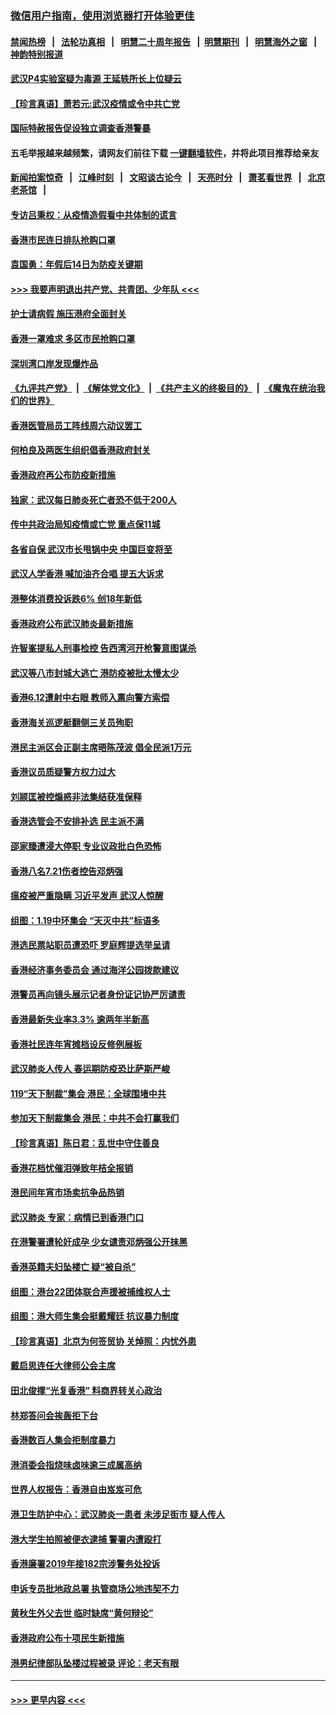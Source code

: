 ### [微信用户指南，使用浏览器打开体验更佳](https://github.com/gfw-breaker/banned-news1/blob/master/indexes/wechat-guide.md?t=0)
#### [禁闻热榜](热点新闻.md?t=0)  &nbsp;&nbsp;|&nbsp;&nbsp; [法轮功真相](https://github.com/gfw-breaker/truth/blob/master/README.md?t=0) &nbsp;&nbsp;|&nbsp;&nbsp; [明慧二十周年报告](https://github.com/gfw-breaker/mh-reports/blob/master/README.md?t=0) &nbsp;&nbsp;|&nbsp;&nbsp;[明慧期刊](https://github.com/gfw-breaker/mh-qikan) &nbsp;&nbsp;|&nbsp;&nbsp; [明慧海外之窗](https://github.com/gfw-breaker/mh-news/blob/master/README.md?t=0) &nbsp;&nbsp;|&nbsp;&nbsp; [神韵特别报道](https://github.com/gfw-breaker/mh-news/blob/master/shenyun.md?t=0)
#### [武汉P4实验室疑为毒源 王延轶所长上位疑云](../pages/nsc415/n11835543.md?t=02030601) 
#### [【珍言真语】萧若元:武汉疫情或令中共亡党](../pages/nsc415/n11829394.md?t=02030601) 
#### [国际特赦报告促设独立调查香港警暴](../pages/nsc415/n11833845.md?t=02030601) 
#### 五毛举报越来越频繁，请网友们前往下载 [一键翻墙软件](https://github.com/gfw-breaker/ssr-accounts)，并将此项目推荐给亲友
#### [新闻拍案惊奇](https://github.com/gfw-breaker/banned-news1/blob/master/pages/link4.md) &nbsp;&nbsp;|&nbsp;&nbsp; [江峰时刻](https://github.com/gfw-breaker/banned-news1/blob/master/pages/link4.md) &nbsp;&nbsp;|&nbsp;&nbsp; [文昭谈古论今](https://github.com/gfw-breaker/banned-news1/blob/master/pages/link4.md) &nbsp;&nbsp;|&nbsp;&nbsp; [天亮时分](https://github.com/gfw-breaker/banned-news1/blob/master/pages/link4.md) &nbsp;&nbsp;|&nbsp;&nbsp; [萧茗看世界](https://github.com/gfw-breaker/banned-news1/blob/master/pages/link4.md) &nbsp;&nbsp;|&nbsp;&nbsp; [北京老茶馆](https://github.com/gfw-breaker/banned-news1/blob/master/pages/link4.md) &nbsp;&nbsp;|&nbsp;&nbsp; 
#### [专访吕秉权：从疫情造假看中共体制的谎言](../pages/nsc415/n11833813.md?t=02030601) 
#### [香港市民连日排队抢购口罩](../pages/nsc415/n11833794.md?t=02030601) 
#### [袁国勇：年假后14日为防疫关键期](../pages/nsc415/n11831088.md?t=02030601) 
#### [>>> 我要声明退出共产党、共青团、少年队 <<<](https://github.com/begood0513/goodnews/blob/master/quit/letter.md) 
#### [护士请病假 施压港府全面封关](../pages/nsc415/n11831030.md?t=02030601) 
#### [香港一罩难求 多区市民抢购口罩](../pages/nsc415/n11831002.md?t=02030601) 
#### [深圳湾口岸发现爆炸品](../pages/nsc415/n11828802.md?t=02030601) 
#### [《九评共产党》](https://github.com/begood0513/9ping.md/blob/master/README.md) &nbsp;|&nbsp; [《解体党文化》](../../../../jtdwh.md/blob/master/README.md)  &nbsp;|&nbsp; [《共产主义的终极目的》](../../../../gczydzjmd.md/blob/master/README.md) &nbsp;|&nbsp; [《魔鬼在统治我们的世界》](../../../../mgztzwmdsj.md/blob/master/README.md) 
#### [香港医管局员工阵线周六动议罢工](../pages/nsc415/n11828762.md?t=02030601) 
#### [何柏良及两医生组织倡香港政府封关](../pages/nsc415/n11828749.md?t=02030601) 
#### [香港政府再公布防疫新措施](../pages/nsc415/n11828716.md?t=02030601) 
#### [独家：武汉每日肺炎死亡者恐不低于200人](../pages/nsc415/n11828240.md?t=02030601) 
#### [传中共政治局知疫情或亡党 重点保11城](../pages/nsc415/n11828145.md?t=02030601) 
#### [各省自保 武汉市长甩锅中央 中国巨变将至](../pages/nsc415/n11828021.md?t=02030601) 
#### [武汉人学香港 喊加油齐合唱 提五大诉求](../pages/nsc415/n11827046.md?t=02030601) 
#### [港整体消费投诉跌6% 创18年新低](../pages/nsc415/n11817280.md?t=02030601) 
#### [香港政府公布武汉肺炎最新措施](../pages/nsc415/n11817152.md?t=02030601) 
#### [许智峯提私人刑事检控 告西湾河开枪警意图谋杀](../pages/nsc415/n11817132.md?t=02030601) 
#### [武汉等八市封城大逃亡 港防疫被批太慢太少](../pages/nsc415/n11817058.md?t=02030601) 
#### [香港6.12遭射中右眼 教师入禀向警方索偿](../pages/nsc415/n11814678.md?t=02030601) 
#### [香港海关巡逻艇翻侧三关员殉职](../pages/nsc415/n11814604.md?t=02030601) 
#### [港民主派区会正副主席晤陈茂波 倡全民派1万元](../pages/nsc415/n11814582.md?t=02030601) 
#### [香港议员质疑警方权力过大](../pages/nsc415/n11814560.md?t=02030601) 
#### [刘颕匡被控煽惑非法集结获准保释](../pages/nsc415/n11811727.md?t=02030601) 
#### [香港选管会不安排补选 民主派不满](../pages/nsc415/n11811691.md?t=02030601) 
#### [邵家臻遭浸大停职 专业议政批白色恐怖](../pages/nsc415/n11811670.md?t=02030601) 
#### [香港八名7.21伤者控告邓炳强](../pages/nsc415/n11811623.md?t=02030601) 
#### [瘟疫被严重隐瞒 习近平发声 武汉人惊醒](../pages/nsc415/n11811186.md?t=02030601) 
#### [组图：1.19中环集会 “天灭中共”标语多](../pages/nsc415/n11809514.md?t=02030601) 
#### [港选民票站职员遭恐吓 罗庭辉提选举呈请](../pages/nsc415/n11808914.md?t=02030601) 
#### [香港经济事务委员会 通过海洋公园拨款建议](../pages/nsc415/n11808906.md?t=02030601) 
#### [港警员再向镜头展示记者身份证记协严厉谴责](../pages/nsc415/n11808888.md?t=02030601) 
#### [香港最新失业率3.3% 逾两年半新高](../pages/nsc415/n11808887.md?t=02030601) 
#### [香港社民连年宵摊档设反修例展板](../pages/nsc415/n11808857.md?t=02030601) 
#### [武汉肺炎人传人 春运期防疫恐比萨斯严峻](../pages/nsc415/n11808739.md?t=02030601) 
#### [119“天下制裁”集会 港民：全球围堵中共](../pages/nsc415/n11806318.md?t=02030601) 
#### [参加天下制裁集会 港民：中共不会打赢我们](../pages/nsc415/n11806596.md?t=02030601) 
#### [【珍言真语】陈日君：乱世中守住善良](../pages/nsc415/n11806247.md?t=02030601) 
#### [香港花档忧催泪弹致年桔全报销](../pages/nsc415/n11806130.md?t=02030601) 
#### [港民间年宵市场卖抗争品热销](../pages/nsc415/n11806073.md?t=02030601) 
#### [武汉肺炎 专家：病情已到香港门口](../pages/nsc415/n11806020.md?t=02030601) 
#### [在港警署遭轮奸成孕 少女谴责邓炳强公开抹黑](../pages/nsc415/n11805981.md?t=02030601) 
#### [香港英籍夫妇坠楼亡 疑“被自杀”](../pages/nsc415/n11805937.md?t=02030601) 
#### [组图：港台22团体联合声援被捕维权人士](../pages/nsc415/n11801834.md?t=02030601) 
#### [组图：港大师生集会挺戴耀廷 抗议暴力制度](../pages/nsc415/n11799298.md?t=02030601) 
#### [【珍言真语】北京为何签贸协 关焯照：内忧外患](../pages/nsc415/n11799790.md?t=02030601) 
#### [戴启思连任大律师公会主席](../pages/nsc415/n11799306.md?t=02030601) 
#### [田北俊撑“光复香港” 料商界转关心政治](../pages/nsc415/n11799287.md?t=02030601) 
#### [林郑答问会挨轰拒下台](../pages/nsc415/n11799261.md?t=02030601) 
#### [香港数百人集会拒制度暴力](../pages/nsc415/n11796941.md?t=02030601) 
#### [港消委会指烧味卤味逾三成属高纳](../pages/nsc415/n11796815.md?t=02030601) 
#### [世界人权报告：香港自由岌岌可危](../pages/nsc415/n11796873.md?t=02030601) 
#### [港卫生防护中心：武汉肺炎一患者 未涉足街市 疑人传人](../pages/nsc415/n11796789.md?t=02030601) 
#### [港大学生拍照被便衣逮捕 警署内遭殴打](../pages/nsc415/n11794174.md?t=02030601) 
#### [香港廉署2019年接182宗涉警务处投诉](../pages/nsc415/n11793899.md?t=02030601) 
#### [申诉专员批地政总署 执管商场公地违契不力](../pages/nsc415/n11793854.md?t=02030601) 
#### [黄秋生外父去世 临时缺席“黄何辩论”](../pages/nsc415/n11793859.md?t=02030601) 
#### [香港政府公布十项民生新措施](../pages/nsc415/n11793826.md?t=02030601) 
#### [港男纪律部队坠楼过程被录 评论：老天有眼](../pages/nsc415/n11793546.md?t=02030601) 

----
#### [ >>> 更早内容 <<< ](../indexes/nsc415-earlier.md)
